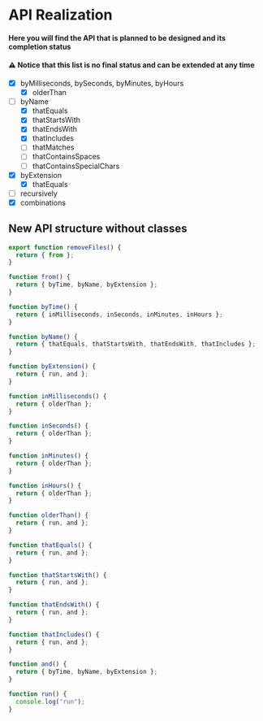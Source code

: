 # API Realization

#### Here you will find the API that is planned to be designed and its completion status

#### ⚠️ Notice that this list is no final status and can be extended at any time

- [x] byMilliseconds, bySeconds, byMinutes, byHours
  - [x] olderThan
- [ ] byName
  - [x] thatEquals
  - [x] thatStartsWith
  - [x] thatEndsWith
  - [x] thatIncludes
  - [ ] thatMatches
  - [ ] thatContainsSpaces
  - [ ] thatContainsSpecialChars
- [x] byExtension
  - [x] thatEquals
- [ ] recursively
- [x] combinations

## New API structure without classes

```js
export function removeFiles() {
  return { from };
}

function from() {
  return { byTime, byName, byExtension };
}

function byTime() {
  return { inMilliseconds, inSeconds, inMinutes, inHours };
}

function byName() {
  return { thatEquals, thatStartsWith, thatEndsWith, thatIncludes };
}

function byExtension() {
  return { run, and };
}

function inMilliseconds() {
  return { olderThan };
}

function inSeconds() {
  return { olderThan };
}

function inMinutes() {
  return { olderThan };
}

function inHours() {
  return { olderThan };
}

function olderThan() {
  return { run, and };
}

function thatEquals() {
  return { run, and };
}

function thatStartsWith() {
  return { run, and };
}

function thatEndsWith() {
  return { run, and };
}

function thatIncludes() {
  return { run, and };
}

function and() {
  return { byTime, byName, byExtension };
}

function run() {
  console.log("run");
}
```
